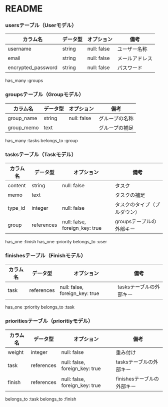 # README

### usersテーブル（Userモデル）

| カラム名 | データ型 | オプション | 備考 |
| --- | --- | --- | --- |
| username | string | null: false | ユーザー名称 |
| email | string | null: false | メールアドレス |
| encrypted_password | string | null: false | パスワード |

has_many :groups

### groupsテーブル（Groupモデル）

| カラム名 | データ型 | オプション | 備考 |
| --- | --- | --- | --- |
| group_name | string | null: false | グループの名称 |
| group_memo | text |  | グループの補足 |

has_many :tasks
belongs_to :group

### tasksテーブル（Taskモデル）

| カラム名 | データ型 | オプション | 備考 |
| --- | --- | --- | --- |
| content | string | null: false | タスク |
| memo | text |  | タスクの補足 |
| type_id | integer | null: false | タスクのタイプ（プルダウン） |
| group | references | null: false, foreign_key: true | groupsテーブルの外部キー |

has_one :finish
has_one :priority
belongs_to :user

### finishesテーブル（Finishモデル）

| カラム名 | データ型 | オプション | 備考 |
| --- | --- | --- | --- |
| task | references | null: false, foreign_key: true | tasksテーブルの外部キー |

has_one :priority
belongs_to :task

### prioritiesテーブル（prioritiyモデル）

| カラム名 | データ型 | オプション | 備考 |
| --- | --- | --- | --- |
| weight | integer | null: false | 重み付け |
| task | references | null: false, foreign_key: true | tasksテーブルの外部キー |
| finish | references | null: false, foreign_key: true | finishesテーブルの外部キー |

belongs_to :task
belongs_to :finish